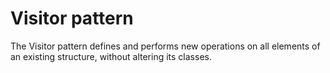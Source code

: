 # Visitor pattern

The Visitor pattern defines and performs new operations on all elements of an existing structure, without altering its classes.

